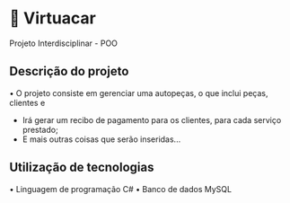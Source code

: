 # 🚗 Virtuacar
Projeto Interdisciplinar - POO

## Descrição do projeto
• O projeto consiste em gerenciar uma autopeças, o que inclui peças, clientes e 
  - Irá gerar um recibo de pagamento para os clientes, para cada serviço prestado;
  - E mais outras coisas que serão inseridas...

## Utilização de tecnologias
• Linguagem de programação C#
• Banco de dados MySQL
